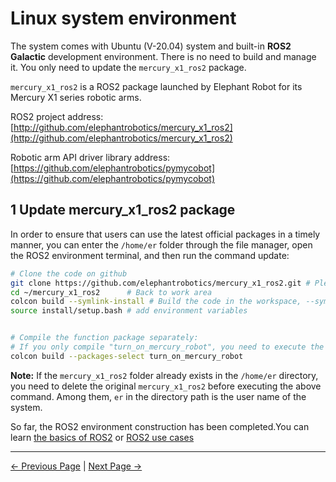# Linux system environment

The system comes with Ubuntu (V-20.04) system and built-in **ROS2 Galactic** development environment. There is no need to build and manage it. You only need to update the `mercury_x1_ros2` package.

`mercury_x1_ros2` is a ROS2 package launched by Elephant Robot for its Mercury X1 series robotic arms.

ROS2 project address: [http://github.com/elephantrobotics/mercury_x1_ros2](http://github.com/elephantrobotics/mercury_x1_ros2)

Robotic arm API driver library address: [https://github.com/elephantrobotics/pymycobot](https://github.com/elephantrobotics/pymycobot)

## 1 Update mercury_x1_ros2 package

In order to ensure that users can use the latest official packages in a timely manner, you can enter the `/home/er` folder through the file manager, open the ROS2 environment terminal, and then run the command update:

```bash
# Clone the code on github
git clone https://github.com/elephantrobotics/mercury_x1_ros2.git # Please check the attention section below before deciding whether to execute this command
cd ~/mercury_x1_ros2      # Back to work area
colcon build --symlink-install # Build the code in the workspace, --symlink-install: Avoid having to recompile python scripts every time you adjust them
source install/setup.bash # add environment variables


# Compile the function package separately:
# If you only compile "turn_on_mercury_robot", you need to execute the command:
colcon build --packages-select turn_on_mercury_robot
```

**Note:** If the `mercury_x1_ros2` folder already exists in the `/home/er` directory, you need to delete the original `mercury_x1_ros2` before executing the above command. Among them, `er` in the directory path is the user name of the system.

So far, the ROS2 environment construction has been completed.You can learn [the basics of ROS2](11.2.2-ROS2_Basics.md) or [ROS2 use cases](11.2.4-BasicFunction.md)

---

[← Previous Page](../11.2-ROS2/README.md) | [Next Page →](11.2.2-ROS2_Basics.md)

